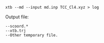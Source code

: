 ```xtb --md --input md.inp TCC_Cl4.xyz > log```

Output file:
```
--scoord.*
--xtb.trj
--Other temporary file.
```